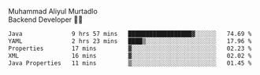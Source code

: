 Muhammad Aliyul Murtadlo
<br>
Backend Developer 👨‍💻
<br>
<!--START_SECTION:waka-->

```txt
Java              9 hrs 57 mins   ██████████████████▓░░░░░░   74.69 %
YAML              2 hrs 23 mins   ████▒░░░░░░░░░░░░░░░░░░░░   17.96 %
Properties        17 mins         ▓░░░░░░░░░░░░░░░░░░░░░░░░   02.23 %
XML               16 mins         ▓░░░░░░░░░░░░░░░░░░░░░░░░   02.02 %
Java Properties   11 mins         ▒░░░░░░░░░░░░░░░░░░░░░░░░   01.45 %
```

<!--END_SECTION:waka-->
